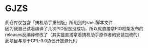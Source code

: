 # GJZS
此仓库仅包含「搞机助手重制版」所用到的shell脚本文件  
因为我自己试着编译了几次PIO但是没成功，所以就直接拿PIO框架发布的releases反编译修改了（其实是直接拿着搞机助手原作者的安装包改的）  
此项目与基于GPL-3.0协议开放源代码
